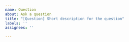 ```yaml
---
name: Question
about: Ask a question
title: "[Question] Short description for the question"
labels: ''
assignees: ''

---
```



